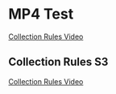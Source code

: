 
# MP4 Test

<p><a href="/mp4_test/01_collection_rules.mp4" title="Collection Rules Title">Collection Rules Video</a></p>

## Collection Rules S3
<p><a href="https://cisco-tetration-hol-content.s3.amazonaws.com/videos/01_collection_rules.mp4" title="Collection Rules Title">Collection Rules Video</a></p>

